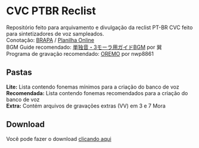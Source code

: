 # CVC PTBR Reclist

Repositório feito para arquivamento e divulgação da reclist PT-BR CVC feito para sintetizadores de voz sampleados.<br/>
Conotação: [BRAPA](https://github.com/overdramatic/BRAPA "BRAPA") / [Planilha Online](https://docs.google.com/spreadsheets/d/e/2PACX-1vTO5M3ZI9Hfe09PyiCd-VcFjXziGj3R1rGJoJTva9zLtkuDHYuPz18o959Wnb7Mt89yR-F0AKw1U8pU/pubhtml "Google Sheets")<br/>
BGM Guide recomendado: [単独音・3モーラ用ガイドBGM](https://bowlroll.net/file/119729 "単独音・3モーラ用ガイドBGM") por 巽<br/>
Programa de gravação recomendado: [OREMO](https://pt.osdn.net/users/nwp8861/pf/OREMO/wiki/FrontPage "OREMO") por nwp8861<br/>

## Pastas
**Lite:** Lista contendo fonemas mínimos para a criação do banco de voz <br/>
**Recomendada:** Lista contendo fonemas recomendados para a criação do banco de voz <br/>
**Extra:** Contém arquivos de gravações extras (VV) em 3 e 7 Mora

## Download
Você pode fazer o download [clicando aqui](https://github.com/overdramatic/CVC-PTBR-Reclist/archive/refs/heads/main.zip "Reclist")
